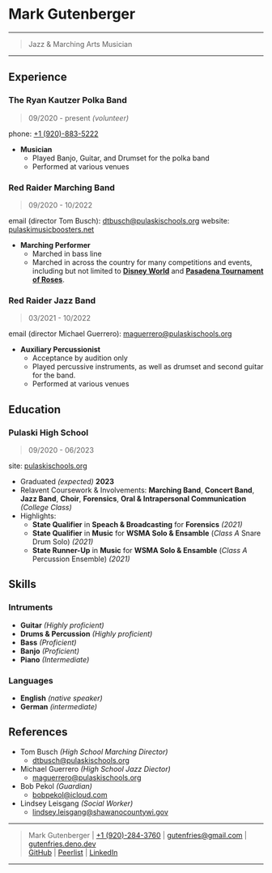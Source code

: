 # Mark Gutenberger

---
> Jazz & Marching Arts Musician
---

## Experience

### The Ryan Kautzer Polka Band

> 09/2020 - present _(volunteer)_

phone: [+1 (920)-883-5222](tel:9208835222)

-   **Musician**
    -   Played Banjo, Guitar, and Drumset for the polka band
    -   Performed at various venues

### Red Raider Marching Band

> 09/2020 - 10/2022

email (director Tom Busch): <dtbusch@pulaskischools.org>
website: [pulaskimusicboosters.net](https://pulaskimusicboosters.net/)

-   **Marching Performer**
    -   Marched in bass line
    -   Marched in across the country for many competitions and events, including but not limited to **[Disney World](https://www.disneycampus.com/programs/performing-arts/marching-band/)** and **[Pasadena Tournament of Roses](https://tournamentofroses.com/tournament-of-roses-announces-2023-rose-parade-marching-bands/)**.

### Red Raider Jazz Band

> 03/2021 - 10/2022

email (director Michael Guerrero): <maguerrero@pulaskischools.org>

-   **Auxiliary Percussionist**
    -   Acceptance by audition only
    -   Played percussive instruments, as well as drumset and second guitar for the band.
    -   Performed at various venues

## Education

### Pulaski High School

> 09/2020 - 06/2023

site: [pulaskischools.org](https://www.pulaskischools.org/)

-   Graduated _(expected)_ **2023**
-   Relavent Coursework & Involvements: **Marching Band**, **Concert Band**, **Jazz Band**, **Choir**, **Forensics**, **Oral & Intrapersonal Communication** _(College Class)_
-   Highlights:
    -   **State Qualifier** in **Speach & Broadcasting** for **Forensics** _(2021)_
    -   **State Qualifier** in **Music** for **WSMA Solo & Ensamble** (_Class A_ Snare Drum Solo) _(2021)_
    -   **State Runner-Up** in **Music** for **WSMA Solo & Ensamble** (_Class A_ Percussion Ensemble) _(2021)_

## Skills

### Intruments

-   **Guitar** _(Highly proficient)_
-   **Drums & Percussion** _(Highly proficient)_
-   **Bass** _(Proficient)_
-   **Banjo** _(Proficient)_
-   **Piano** _(Intermediate)_

### Languages

-   **English** _(native speaker)_
-   **German** _(intermediate)_

## References

-   Tom Busch _(High School Marching Director)_
    -   <dtbusch@pulaskischools.org>
-   Michael Guerrero _(High School Jazz Diector)_
    -   <maguerrero@pulaskischools.org>
-   Bob Pekol _(Guardian)_
    -   <bobpekol@icloud.com>
-   Lindsey Leisgang _(Social Worker)_
    -   <lindsey.leisgang@shawanocountywi.gov>

---
> Mark Gutenberger | [+1 (920)-284-3760](tel:19202843760) | <gutenfries@gmail.com> | [gutenfries.deno.dev](https://gutenfries.deno.dev)\
> [GitHub](https://github.com/gutenfries) | [Peerlist](https://peerlist.io/gutenfries) | [LinkedIn](https://www.linkedin.com/in/gutenfries/)
---
